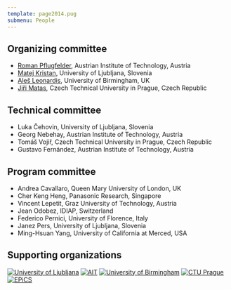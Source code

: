 ```yaml
---
template: page2014.pug
submenu: People
---
```


## Organizing committee

-   [Roman Pflugfelder](https://www.linkedin.com/in/romanpflugfelder),
    Austrian Institute of Technology, Austria
-   [Matej Kristan](http://www.vicos.si/People/Matejk), University of
    Ljubljana, Slovenia
-   [Ale&#353; Leonardis](http://www.vicos.si/People/Ales_Leonardis),
    University of Birmingham, UK
-   [Ji&#345;i Matas](http://cmp.felk.cvut.cz/~matas/), Czech Technical
    University in Prague, Czech Republic

## Technical committee

-   Luka &#268;ehovin, University of Ljubljana, Slovenia
-   Georg Nebehay, Austrian Institute of Technology, Austria
-   Tom&#225;&#353; Voji&#345;, Czech Technical University in Prague, Czech Republic
-   Gustavo Fern&#225;ndez, Austrian Institute of Technology, Austria

## Program committee

-   Andrea Cavallaro, Queen Mary University of London, UK
-   Cher Keng Heng, Panasonic Research, Singapore
-   Vincent Lepetit, Graz University of Technology, Austria
-   Jean Odobez, IDIAP, Switzerland
-   Federico Pernici, University of Florence, Italy
-   Janez Pers, University of Ljubljana, Slovenia
-   Ming-Hsuan Yang, University of California at Merced, USA

## Supporting organizations

<p class="supporters">
<a href="http://www.fri.uni-lj.si/en"><img src="/img/org/logo_ljubljana.png" alt="University of Ljubljana"></a>
<a href="http://www.ait.ac.at/?L=1"><img src="/img/org/logo_ait.png" alt="AIT"></a>
<a href="http://www.birmingham.ac.uk"><img src="/img/org/logo_birmingham.png" alt="University of Birmingham"></a>
<a href="http://intranet.cvut.cz/en"><img src="/img/org/logo_cvut.png" alt="CTU Prague"></a>
<a href="http://www.epics-project.eu/"><img src="/img/org/logo_epics.png" alt="EPiCS"></a>
</p>
